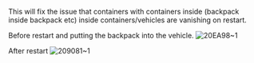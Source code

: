 This will fix the issue that containers with containers inside (backpack inside backpack etc) inside containers/vehicles are vanishing on restart.


Before restart and putting the backpack into the vehicle.
![20EA98~1](https://github.com/user-attachments/assets/29401967-e8a1-4662-8782-1251f5587c7b)

After restart
![209081~1](https://github.com/user-attachments/assets/402962a2-59c1-4474-8634-9082b0f45e32)
